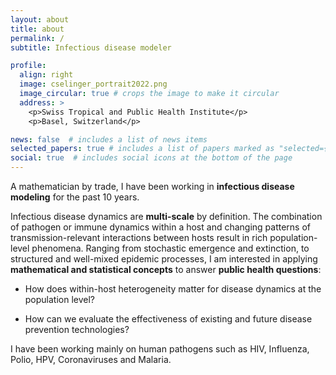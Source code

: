 ```yaml
---
layout: about
title: about
permalink: /
subtitle: Infectious disease modeler

profile:
  align: right
  image: cselinger_portrait2022.png
  image_circular: true # crops the image to make it circular
  address: >
    <p>Swiss Tropical and Public Health Institute</p>
    <p>Basel, Switzerland</p>

news: false  # includes a list of news items
selected_papers: true # includes a list of papers marked as "selected={true}"
social: true  # includes social icons at the bottom of the page
---
```



A mathematician by trade, I have been working in **infectious disease modeling** for the past 10 years. 


Infectious disease dynamics are **multi-scale** by definition. The combination of pathogen or immune dynamics within a host and changing patterns of transmission-relevant interactions between hosts result in rich population-level phenomena. Ranging from stochastic emergence and extinction, to structured and well-mixed epidemic processes, I am interested in applying **mathematical and statistical concepts** to answer **public health questions**:

* How does within-host heterogeneity matter for disease dynamics at the population level?

* How can we evaluate the effectiveness of existing and future disease prevention technologies?

I have been working mainly on human pathogens such as HIV, Influenza, Polio, HPV, Coronaviruses and Malaria.
